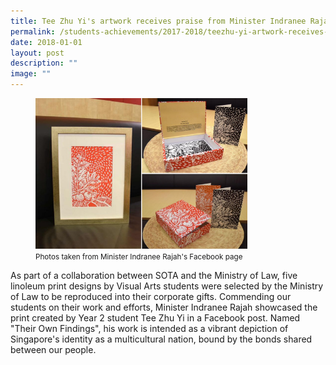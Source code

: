 ```yaml
---
title: Tee Zhu Yi's artwork receives praise from Minister Indranee Rajah
permalink: /students-achievements/2017-2018/teezhu-yi-artwork-receives-praise-from-minister-indranee-rajah/
date: 2018-01-01
layout: post
description: ""
image: ""
---
```

<figure>
<img style="width:80%" src="/images/untitled-design(7).png">
	<figcaption><small>Photos taken from Minister Indranee Rajah's Facebook page  
  </small></figcaption>
</figure>

As part of a collaboration between SOTA and the Ministry of Law, five linoleum print designs by Visual Arts students were selected by the Ministry of Law to be reproduced into their corporate gifts. Commending our students on their work and efforts, Minister Indranee Rajah showcased the print created by Year 2 student Tee Zhu Yi in a Facebook post. Named "Their Own Findings", his work is intended as a vibrant depiction of Singapore's identity as a multicultural nation, bound by the bonds shared between our people.